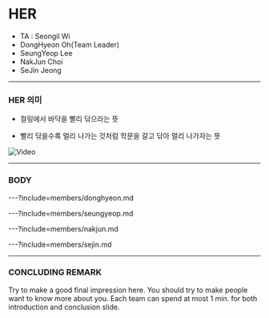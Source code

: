 # HER

- TA : Seongil Wi
- DongHyeon Oh(Team Leader)
- SeungYeop Lee
- NakJun Choi
- SeJin Jeong

---

### HER 의미

- 컬링에서 바닥을 빨리 닦으라는 뜻

- 빨리 닦을수록 멀리 나가는 것처럼 학문을 갈고 닦아 멀리 나가자는 뜻

![Video](https://www.youtube.com/embed/v5TWdg_MSjw)

---

### BODY

---?include=members/donghyeon.md

---?include=members/seungyeop.md

---?include=members/nakjun.md

---?include=members/sejin.md

---

### CONCLUDING REMARK

Try to make a good final impression here. You should try to make people want to
know more about you. Each team can spend at most 1 min. for both introduction
and conclusion slide.

